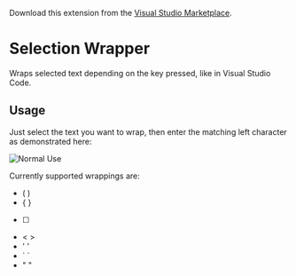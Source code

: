 Download this extension from the [Visual Studio Marketplace](https://marketplace.visualstudio.com/items?itemName=EricMartineau.sw111).

# Selection Wrapper
Wraps selected text depending on the key pressed, like in Visual Studio Code.<br>

## Usage
Just select the text you want to wrap, then enter the matching left character as demonstrated here:

![Normal Use](https://i.imgur.com/2zqKjOu.gif)

Currently supported wrappings are: 
- ( )
- { }
- [ ]
- < >
- ' '
- \` \`
- " "
